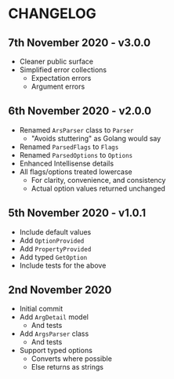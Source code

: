 # CHANGELOG

## 7th November 2020 - v3.0.0

- Cleaner public surface
- Simplified error collections
	- Expectation errors
	- Argument errors

## 6th November 2020 - v2.0.0

- Renamed `ArsParser` class to `Parser`
	- "Avoids stuttering" as Golang would say
- Renamed `ParsedFlags` to `Flags`
- Renamed `ParsedOptions` to `Options`
- Enhanced Intellisense details
- All flags/options treated lowercase
	- For clarity, convenience, and consistency
	- Actual option values returned unchanged

## 5th November 2020 - v1.0.1

- Include default values
- Add `OptionProvided`
- Add `PropertyProvided`
- Add typed `GetOption`
- Include tests for the above

## 2nd November 2020

- Initial commit
- Add `ArgDetail` model
	- And tests
- Add `ArgsParser` class
	- And tests
- Support typed options
	- Converts where possible
	- Else returns as strings
